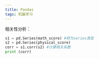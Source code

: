 ```yaml
---
title: Pandas
tags: 机器学习
---
```

相关性分析：
```python
s1 = pd.Series(math_score) #转为series类型
s2 = pd.Series(physical_score)
corr = s1.corr(s2) #计算相关系数
print (corr)
```

